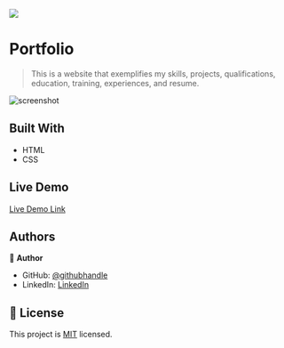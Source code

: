 ![](https://img.shields.io/badge/Microverse-blueviolet)

# Portfolio

> This is a website that exemplifies my skills, projects, qualifications, education, training, experiences, and resume.

![screenshot](./app_screenshot.png)

## Built With

- HTML
- CSS

## Live Demo

[Live Demo Link](https://livedemo.com)

<!--
## Getting Started

**This is an example of how you may give instructions on setting up your project locally.**
**Modify this file to match your project, remove sections that don't apply. For example: delete the testing section if the currect project doesn't require testing.**

To get a local copy up and running follow these simple example steps.

### Prerequisites

### Setup

### Install

### Usage

### Run tests

### Deployment

## 🤝 Contributing

Contributions, issues, and feature requests are welcome!

Feel free to check the [issues page](../../issues/).

## Show your support

Give a ⭐️ if you like this project!

-->

## Authors

👤 **Author**

- GitHub: [@githubhandle](https://github.com/Bondok6)
- LinkedIn: [LinkedIn](https://linkedin.com/in/linkedinhandle)

## 📝 License

This project is [MIT](./MIT.md) licensed.

